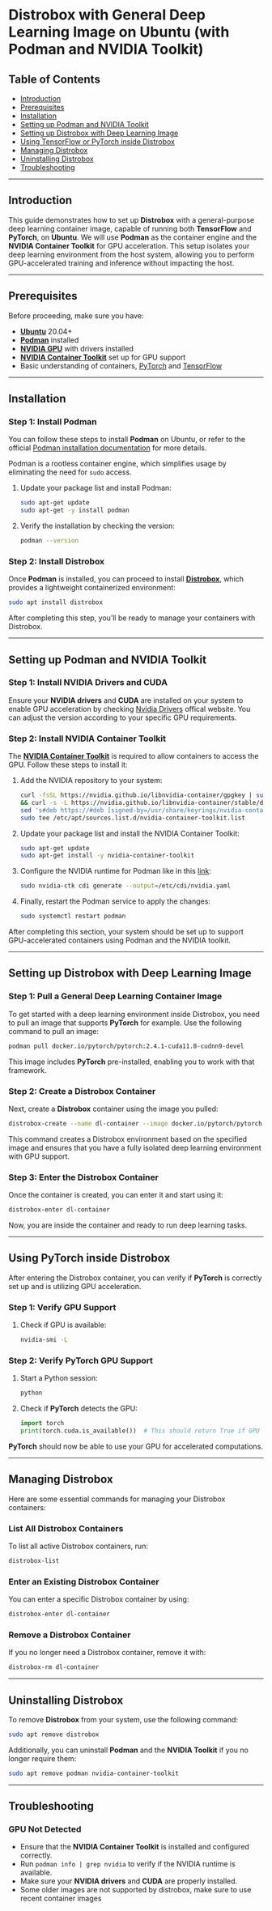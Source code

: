 # Distrobox with General Deep Learning Image on Ubuntu (with Podman and NVIDIA Toolkit)

## Table of Contents
- [Introduction](#introduction)
- [Prerequisites](#prerequisites)
- [Installation](#installation)
- [Setting up Podman and NVIDIA Toolkit](#setting-up-podman-and-nvidia-toolkit)
- [Setting up Distrobox with Deep Learning Image](#setting-up-distrobox-with-deep-learning-image)
- [Using TensorFlow or PyTorch inside Distrobox](#using-tensorflow-or-pytorch-inside-distrobox)
- [Managing Distrobox](#managing-distrobox)
- [Uninstalling Distrobox](#uninstalling-distrobox)
- [Troubleshooting](#troubleshooting)

---

## Introduction

This guide demonstrates how to set up **Distrobox** with a general-purpose deep learning container image, capable of running both **TensorFlow** and **PyTorch**, on **Ubuntu**. We will use **Podman** as the container engine and the **NVIDIA Container Toolkit** for GPU acceleration. This setup isolates your deep learning environment from the host system, allowing you to perform GPU-accelerated training and inference without impacting the host.

---

## Prerequisites

Before proceeding, make sure you have:
- [**Ubuntu**](https://releases.ubuntu.com/) 20.04+
- [**Podman**](https://podman.io/docs/installation) installed
- [**NVIDIA GPU**](https://www.nvidia.com/en-us/drivers/) with drivers installed
- [**NVIDIA Container Toolkit**](https://docs.nvidia.com/datacenter/cloud-native/container-toolkit/latest/install-guide.html#installation) set up for GPU support
- Basic understanding of containers, [PyTorch](https://pytorch.org/) and [TensorFlow](https://www.tensorflow.org/)


---

## Installation

### Step 1: Install Podman

You can follow these steps to install **Podman** on Ubuntu, or refer to the official [Podman installation documentation](https://podman.io/docs/installation) for more details.

Podman is a rootless container engine, which simplifies usage by eliminating the need for `sudo` access.

1. Update your package list and install Podman:
    ```bash
    sudo apt-get update
    sudo apt-get -y install podman
    ```

2. Verify the installation by checking the version:
    ```bash
    podman --version
    ```

### Step 2: Install Distrobox

Once **Podman** is installed, you can proceed to install [**Distrobox**](https://wiki.archlinux.org/title/Distrobox#Installation), which provides a lightweight containerized environment:

```bash
sudo apt install distrobox
```

After completing this step, you’ll be ready to manage your containers with Distrobox.

---

## Setting up Podman and NVIDIA Toolkit

### Step 1: Install NVIDIA Drivers and CUDA

Ensure your **NVIDIA drivers** and **CUDA** are installed on your system to enable GPU acceleration by checking [Nvidia Drivers](https://www.nvidia.com/en-us/drivers/) offical website. You can adjust the version according to your specific GPU requirements.

### Step 2: Install NVIDIA Container Toolkit

The [**NVIDIA Container Toolkit**](https://docs.nvidia.com/datacenter/cloud-native/container-toolkit/latest/install-guide.html#installation) is required to allow containers to access the GPU. Follow these steps to install it:

1. Add the NVIDIA repository to your system:
    ```bash
    curl -fsSL https://nvidia.github.io/libnvidia-container/gpgkey | sudo gpg --dearmor -o /usr/share/keyrings/nvidia-container-toolkit-keyring.gpg \
    && curl -s -L https://nvidia.github.io/libnvidia-container/stable/deb/nvidia-container-toolkit.list | \
    sed 's#deb https://#deb [signed-by=/usr/share/keyrings/nvidia-container-toolkit-keyring.gpg] https://#g' | \
    sudo tee /etc/apt/sources.list.d/nvidia-container-toolkit.list
    ```

2. Update your package list and install the NVIDIA Container Toolkit:
    ```bash
    sudo apt-get update
    sudo apt-get install -y nvidia-container-toolkit
    ```

3. Configure the NVIDIA runtime for Podman like in this [link](https://docs.nvidia.com/datacenter/cloud-native/container-toolkit/latest/cdi-support.html):
    ```bash
    sudo nvidia-ctk cdi generate --output=/etc/cdi/nvidia.yaml
    ```

4. Finally, restart the Podman service to apply the changes:
    ```bash
    sudo systemctl restart podman
    ```

After completing this section, your system should be set up to support GPU-accelerated containers using Podman and the NVIDIA toolkit.

---

## Setting up Distrobox with Deep Learning Image

### Step 1: Pull a General Deep Learning Container Image

To get started with a deep learning environment inside Distrobox, you need to pull an image that supports **PyTorch** for example. Use the following command to pull an image:

```bash
podman pull docker.io/pytorch/pytorch:2.4.1-cuda11.8-cudnn9-devel
```

This image includes **PyTorch** pre-installed, enabling you to work with that framework.

### Step 2: Create a Distrobox Container

Next, create a **Distrobox** container using the image you pulled:

```bash
distrobox-create --name dl-container --image docker.io/pytorch/pytorch:2.4.1-cuda11.8-cudnn9-devel --nvidia
```

This command creates a Distrobox environment based on the specified image and ensures that you have a fully isolated deep learning environment with GPU support.

### Step 3: Enter the Distrobox Container

Once the container is created, you can enter it and start using it:

```bash
distrobox-enter dl-container
```

Now, you are inside the container and ready to run deep learning tasks.

---

## Using PyTorch inside Distrobox

After entering the Distrobox container, you can verify if **PyTorch** is correctly set up and is utilizing GPU acceleration.

### Step 1: Verify GPU Support

1. Check if GPU is available:
    ```bash
    nvidia-smi -L
    ```

### Step 2: Verify PyTorch GPU Support

1. Start a Python session:
    ```bash
    python
    ```

2. Check if **PyTorch** detects the GPU:
    ```python
    import torch
    print(torch.cuda.is_available())  # This should return True if GPU is available
    ```

**PyTorch** should now be able to use your GPU for accelerated computations.

---

## Managing Distrobox

Here are some essential commands for managing your Distrobox containers:

### List All Distrobox Containers

To list all active Distrobox containers, run:
```bash
distrobox-list
```

### Enter an Existing Distrobox Container

You can enter a specific Distrobox container by using:
```bash
distrobox-enter dl-container
```

### Remove a Distrobox Container

If you no longer need a Distrobox container, remove it with:
```bash
distrobox-rm dl-container
```

---

## Uninstalling Distrobox

To remove **Distrobox** from your system, use the following command:
```bash
sudo apt remove distrobox
```

Additionally, you can uninstall **Podman** and the **NVIDIA Toolkit** if you no longer require them:
```bash
sudo apt remove podman nvidia-container-toolkit
```

---

## Troubleshooting

### GPU Not Detected

- Ensure that the **NVIDIA Container Toolkit** is installed and configured correctly.
- Run `podman info | grep nvidia` to verify if the NVIDIA runtime is available.
- Make sure your **NVIDIA drivers** and **CUDA** are properly installed.
- Some older images are not supported by distrobox, make sure to use recent container images
